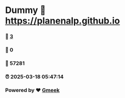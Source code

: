 # Dummy :link: https://planenalp.github.io 
### :page_facing_up: [3](https://planenalp.github.io/tag.html) 
### :speech_balloon: 0 
### :hibiscus: 57281 
### :alarm_clock: 2025-03-18 05:47:14 
### Powered by :heart: [Gmeek](https://github.com/Meekdai/Gmeek)
